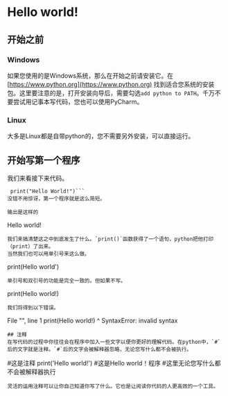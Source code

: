 # Hello world!
## 开始之前
### Windows
如果您使用的是Windows系统，那么在开始之前请安装它。在 [https://www.python.org](https://www.python.org) 找到适合您系统的安装包。这里要注意的是，打开安装向导后，需要勾选`add python to PATH`。千万不要尝试用记事本写代码，您也可以使用PyCharm。
### Linux
大多是Linux都是自带python的，您不需要另外安装，可以直接运行。
## 开始写第一个程序
我们来看接下来代码。
```
 print("Hello World!")```
没错不用惊讶，第一个程序就是这么简短。

输出是这样的
```
Hello world!
```
我们来搞清楚这之中到底发生了什么。`print()`函数获得了一个语句，python把他打印（print）了出来。
当然我们也可以用单引号来这么做。
```
print(Hello world')
```
单引号和双引号的功能是完全一致的。但如果不写。
```
print(Hello world!)
```
我们将得到以下错误。
```
  File "<stdin>", line 1
    print(Hello world!)
                    ^
SyntaxError: invalid syntax

```
## 注释
在写代码的过程中你往往会在程序中加入一些文字以便你更好的理解代码。在python中，`#`后的文字就是注释。`#`后的文字会被解释器忽略，无论您写什么都不会被执行。
```
#这是注释
print('Hello world!')
#这是Hello world！程序
#这里无论您写什么都不会被解释器执行
```
灵活的运用注释可以让你自己知道你写了什么。它也是让阅读你代码的人更高效的一个工具。
